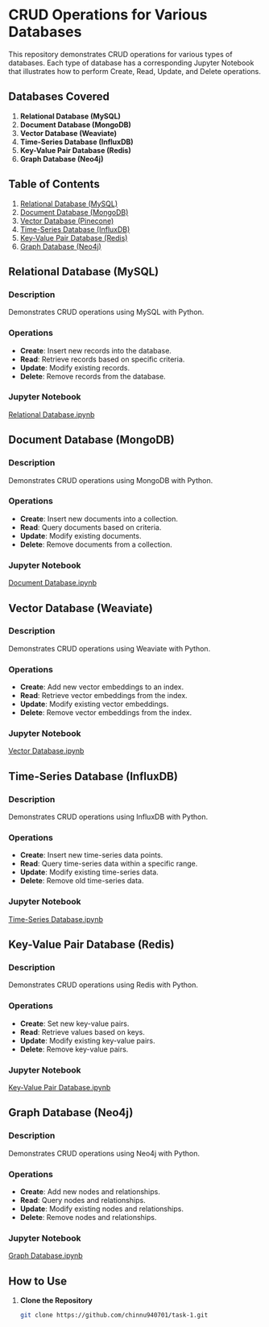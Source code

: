 # CRUD Operations for Various Databases

This repository demonstrates CRUD operations for various types of databases. Each type of database has a corresponding Jupyter Notebook that illustrates how to perform Create, Read, Update, and Delete operations.

## Databases Covered

1. **Relational Database (MySQL)**
2. **Document Database (MongoDB)**
3. **Vector Database (Weaviate)**
4. **Time-Series Database (InfluxDB)**
5. **Key-Value Pair Database (Redis)**
6. **Graph Database (Neo4j)**

## Table of Contents

1. [Relational Database (MySQL)](#relational-database-mysql)
2. [Document Database (MongoDB)](#document-database-mongodb)
3. [Vector Database (Pinecone)](#vector-database-Weaviate)
4. [Time-Series Database (InfluxDB)](#time-series-database-influxdb)
5. [Key-Value Pair Database (Redis)](#key-value-pair-database-redis)
6. [Graph Database (Neo4j)](#graph-database-neo4j)

## Relational Database (MySQL)

### Description
Demonstrates CRUD operations using MySQL with Python.

### Operations
- **Create**: Insert new records into the database.
- **Read**: Retrieve records based on specific criteria.
- **Update**: Modify existing records.
- **Delete**: Remove records from the database.

### Jupyter Notebook
[Relational Database.ipynb](Relational%20Database.ipynb)

## Document Database (MongoDB)

### Description
Demonstrates CRUD operations using MongoDB with Python.

### Operations
- **Create**: Insert new documents into a collection.
- **Read**: Query documents based on criteria.
- **Update**: Modify existing documents.
- **Delete**: Remove documents from a collection.

### Jupyter Notebook
[Document Database.ipynb](Document%20Database.ipynb)

## Vector Database (Weaviate)

### Description
Demonstrates CRUD operations using Weaviate with Python.

### Operations
- **Create**: Add new vector embeddings to an index.
- **Read**: Retrieve vector embeddings from the index.
- **Update**: Modify existing vector embeddings.
- **Delete**: Remove vector embeddings from the index.

### Jupyter Notebook
[Vector Database.ipynb](Vector%20Database.ipynb)

## Time-Series Database (InfluxDB)

### Description
Demonstrates CRUD operations using InfluxDB with Python.

### Operations
- **Create**: Insert new time-series data points.
- **Read**: Query time-series data within a specific range.
- **Update**: Modify existing time-series data.
- **Delete**: Remove old time-series data.

### Jupyter Notebook
[Time-Series Database.ipynb](Time-Series%20Database.ipynb)

## Key-Value Pair Database (Redis)

### Description
Demonstrates CRUD operations using Redis with Python.

### Operations
- **Create**: Set new key-value pairs.
- **Read**: Retrieve values based on keys.
- **Update**: Modify existing key-value pairs.
- **Delete**: Remove key-value pairs.

### Jupyter Notebook
[Key-Value Pair Database.ipynb](Key-Value%20Pair%20Database.ipynb)

## Graph Database (Neo4j)

### Description
Demonstrates CRUD operations using Neo4j with Python.

### Operations
- **Create**: Add new nodes and relationships.
- **Read**: Query nodes and relationships.
- **Update**: Modify existing nodes and relationships.
- **Delete**: Remove nodes and relationships.

### Jupyter Notebook
[Graph Database.ipynb](Graph%20Database.ipynb)

## How to Use

1. **Clone the Repository**
   ```bash
   git clone https://github.com/chinnu940701/task-1.git

